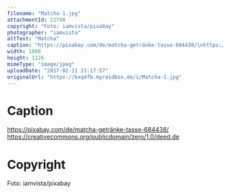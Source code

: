 ```yaml
---
filename: "Matcha-1.jpg"
attachmentId: 22798
copyright: "Foto: iamvista/pixabay"
photographer: "iamvista"
altText: "Matcha"
caption: "https://pixabay.com/de/matcha-getränke-tasse-684438/\nhttps://creativecommons.org/publicdomain/zero/1.0/deed.de"
width: 1800
height: 1126
mimeType: "image/jpeg"
uploadDate: "2017-02-11 21:17:57"
originalUrl: "https://bxq4fb.myraidbox.de/i/Matcha-1.jpg"
---
```


# Caption

https://pixabay.com/de/matcha-getränke-tasse-684438/
https://creativecommons.org/publicdomain/zero/1.0/deed.de

# Copyright

Foto: iamvista/pixabay
